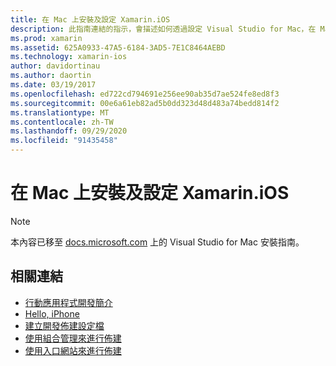 ```yaml
---
title: 在 Mac 上安裝及設定 Xamarin.iOS
description: 此指南連結的指示，會描述如何透過設定 Visual Studio for Mac，在 Mac 上安裝和設定 Xamarin.iOS。
ms.prod: xamarin
ms.assetid: 625A0933-47A5-6184-3AD5-7E1C8464AEBD
ms.technology: xamarin-ios
author: davidortinau
ms.author: daortin
ms.date: 03/19/2017
ms.openlocfilehash: ed722cd794691e256ee90ab35d7ae524fe8ed8f3
ms.sourcegitcommit: 00e6a61eb82ad5b0dd323d48d483a74bedd814f2
ms.translationtype: MT
ms.contentlocale: zh-TW
ms.lasthandoff: 09/29/2020
ms.locfileid: "91435458"
---
```

# <a name="installing-and-configuring-xamarinios-on-a-mac"></a>在 Mac 上安裝及設定 Xamarin.iOS

> [!NOTE]
> 本內容已移至 [docs.microsoft.com](/visualstudio/mac/installation) 上的 Visual Studio for Mac 安裝指南。

## <a name="related-links"></a>相關連結

- [行動應用程式開發簡介](~/cross-platform/get-started/introduction-to-mobile-development.md)
- [Hello, iPhone](~/ios/get-started/hello-ios/index.md)
- [建立開發佈建設定檔](https://developer.apple.com/library/ios/#documentation/ToolsLanguages/Conceptual/DevPortalGuide/CreatingandDownloadingDevelopmentProvisioningProfiles/CreatingandDownloadingDevelopmentProvisioningProfiles.html)
- [使用組合管理來進行佈建](https://developer.apple.com/library/ios/#recipes/xcode_help-devices_organizer/articles/provision_device_for_development-generic.html)
- [使用入口網站來進行佈建](https://developer.apple.com/library/ios/#recipes/ProvisioningPortal_Recipes/DownloadingaProvisioningProfile/DownloadingaProvisioningProfile.html)